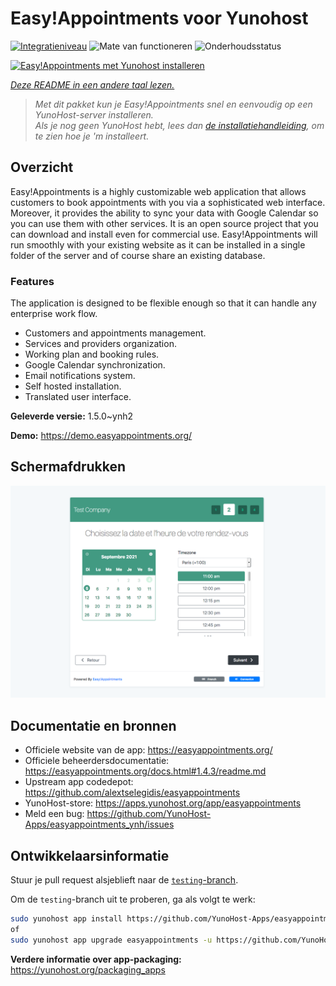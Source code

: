 <!--
NB: Deze README is automatisch gegenereerd door <https://github.com/YunoHost/apps/tree/master/tools/readme_generator>
Hij mag NIET handmatig aangepast worden.
-->

# Easy!Appointments voor Yunohost

[![Integratieniveau](https://dash.yunohost.org/integration/easyappointments.svg)](https://ci-apps.yunohost.org/ci/apps/easyappointments/) ![Mate van functioneren](https://ci-apps.yunohost.org/ci/badges/easyappointments.status.svg) ![Onderhoudsstatus](https://ci-apps.yunohost.org/ci/badges/easyappointments.maintain.svg)

[![Easy!Appointments met Yunohost installeren](https://install-app.yunohost.org/install-with-yunohost.svg)](https://install-app.yunohost.org/?app=easyappointments)

*[Deze README in een andere taal lezen.](./ALL_README.md)*

> *Met dit pakket kun je Easy!Appointments snel en eenvoudig op een YunoHost-server installeren.*  
> *Als je nog geen YunoHost hebt, lees dan [de installatiehandleiding](https://yunohost.org/install), om te zien hoe je 'm installeert.*

## Overzicht

Easy!Appointments is a highly customizable web application that allows customers to book appointments with you via a sophisticated web interface. Moreover, it provides the ability to sync your data with Google Calendar so you can use them with other services. It is an open source project that you can download and install even for commercial use. Easy!Appointments will run smoothly with your existing website as it can be installed in a single folder of the server and of course share an existing database.

### Features
The application is designed to be flexible enough so that it can handle any enterprise work flow.

- Customers and appointments management.
- Services and providers organization.
- Working plan and booking rules.
- Google Calendar synchronization.
- Email notifications system.
- Self hosted installation.
- Translated user interface.


**Geleverde versie:** 1.5.0~ynh2

**Demo:** <https://demo.easyappointments.org/>

## Schermafdrukken

![Schermafdrukken van Easy!Appointments](./doc/screenshots/screenshots.png)

## Documentatie en bronnen

- Officiele website van de app: <https://easyappointments.org/>
- Officiele beheerdersdocumentatie: <https://easyappointments.org/docs.html#1.4.3/readme.md>
- Upstream app codedepot: <https://github.com/alextselegidis/easyappointments>
- YunoHost-store: <https://apps.yunohost.org/app/easyappointments>
- Meld een bug: <https://github.com/YunoHost-Apps/easyappointments_ynh/issues>

## Ontwikkelaarsinformatie

Stuur je pull request alsjeblieft naar de [`testing`-branch](https://github.com/YunoHost-Apps/easyappointments_ynh/tree/testing).

Om de `testing`-branch uit te proberen, ga als volgt te werk:

```bash
sudo yunohost app install https://github.com/YunoHost-Apps/easyappointments_ynh/tree/testing --debug
of
sudo yunohost app upgrade easyappointments -u https://github.com/YunoHost-Apps/easyappointments_ynh/tree/testing --debug
```

**Verdere informatie over app-packaging:** <https://yunohost.org/packaging_apps>
